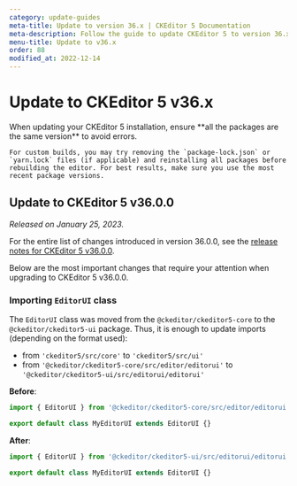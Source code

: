 ```yaml
---
category: update-guides
meta-title: Update to version 36.x | CKEditor 5 Documentation
meta-description: Follow the guide to update CKEditor 5 to version 36.x, including key changes, migration tips, and compatibility considerations.
menu-title: Update to v36.x
order: 88
modified_at: 2022-12-14
---
```


# Update to CKEditor&nbsp;5 v36.x

<info-box>
	When updating your CKEditor&nbsp;5 installation, ensure **all the packages are the same version** to avoid errors.

	For custom builds, you may try removing the `package-lock.json` or `yarn.lock` files (if applicable) and reinstalling all packages before rebuilding the editor. For best results, make sure you use the most recent package versions.
</info-box>

## Update to CKEditor&nbsp;5 v36.0.0

_Released on January 25, 2023._

For the entire list of changes introduced in version 36.0.0, see the [release notes for CKEditor&nbsp;5 v36.0.0](https://github.com/ckeditor/ckeditor5/releases/tag/v36.0.0).

Below are the most important changes that require your attention when upgrading to CKEditor&nbsp;5 v36.0.0.

### Importing `EditorUI` class

The `EditorUI` class was moved from the `@ckeditor/ckeditor5-core` to the `@ckeditor/ckeditor5-ui` package. Thus, it is enough to update imports (depending on the format used):

* from `'ckeditor5/src/core'` to `'ckeditor5/src/ui'`
* from `'@ckeditor/ckeditor5-core/src/editor/editorui'` to `'@ckeditor/ckeditor5-ui/src/editorui/editorui'`

**Before**:

```js
import { EditorUI } from '@ckeditor/ckeditor5-core/src/editor/editorui';

export default class MyEditorUI extends EditorUI {}
```

**After**:

```js
import { EditorUI } from '@ckeditor/ckeditor5-ui/src/editorui/editorui';

export default class MyEditorUI extends EditorUI {}
```
